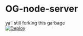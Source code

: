 # OG-node-server
yall still forking this garbage 
<br>
<a href="https://heroku.com/deploy?template=https://github.com/KyleTucker30/OG-node-server/">
  <img src="https://www.herokucdn.com/deploy/button.svg" alt="Deploy">
</a>
